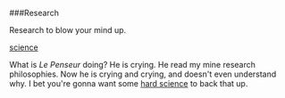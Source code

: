 <!-- background  images/emc.jpg -->


###Research

Research to blow your mind up. 



[science](images/chicken1.pdf)


What is *Le Penseur* doing? He is crying. He read my mine research philosophies. Now he is crying and crying, and doesn't even understand why. I bet you're gonna want some <a href="images/chicken1.jpg">hard science</a> to back that up.


